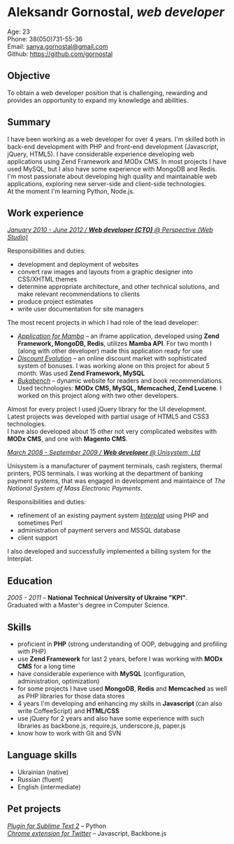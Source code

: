 # Aleksandr Gornostal, _web developer_

Age: 23  
Phone: 38(050)731-55-36  
Email: <sanya.gornostal@gmail.com>  
Github: <https://github.com/gornostal>

## Objective

To obtain a web developer position that is challenging, rewarding and provides an opportunity to expand my knowledge and abilities.

## Summary

I have been working as a web developer for over 4 years.
I'm skilled both in back-end development with PHP and front-end development (Javascript, jQuery, HTML5).
I have considerable experience developing web applications using Zend Framework and MODx CMS.
In most projects I have used MySQL, but I also have some experience with MongoDB and Redis.  
I'm most passionate about developing high quality and maintainable web applications, exploring new server-side and client-side technologies.  
At the moment I'm learning Python, Node.js.


## Work experience

<u>_January 2010 - June 2012 / **Web developer (CTO)** @ [Perspective (Web Studio)](http://perspective.net.ua)_</u>  

Responsibilities and duties:

* development and deployment of websites
* convert raw images and layouts from a graphic designer into CSS/XHTML themes
* determine appropriate architecture, and other technical solutions, and make relevant recommendations to clients
* produce project estimates
* write user documentation for site managers

The most recent projects in which I had role of the lead developer:

* _[Application for Mamba](http://mamba.ru/app_platform/?action=view&app_id=288)_ – an iframe application, developed using
    **Zend Framework, MongoDB, Redis**, utilizes **Mamba API**.
    For two month I (along with other developer) made this application ready for use
* _[Discount Evolution](http://discount-on-lines.com)_ – an online discount market with sophisticated system of bonuses. 
    I was working alone on this project for about 5 month. Was used **Zend Framework, MySQL**
* _[Bukabench](http://bukabench.com)_ – dynamic website for readers and book recommendations.
    Used technologies: **MODx CMS, MySQL, Memcached, Zend Lucene**. I worked on this project along with two other developers.

Almost for every project I used jQuery library for the UI development.  
Latest projects was developed with partial usage of HTML5 and CSS3 technologies.  
I have also developed about 15 other not very complicated websites with **MODx CMS**, and one with **Magento CMS**.

<u>_March 2008 - September 2009 / **Web developer** @ [Unisystem, Ltd](http://unisystem.ua/en.html)_</u>

Unisystem is a manufacturer of payment terminals, cash registers, thermal printers, POS terminals.
I was working at the department of banking payment systems, that was engaged in development and maintaince of _The National System of Mass Electronic Payments_.  

Responsibilities and duties:

* refinement of an existing payment system _[Interplat](http://interplat.ua/)_ using PHP and sometimes Perl
* administration of payment servers and MSSQL database
* client support

I also developed and successfully implemented a billing system for the Interplat.


## Education

_2005 - 2011_ – **National Technical University of Ukraine "KPI"**.  
Graduated with a Master's degree in Computer Science.

## Skills

* proficient in **PHP** (strong understanding of OOP, debugging and profiling with PHP)
* use **Zend Framework** for last 2 years, before I was working with **MODx CMS** for a long time
* have considerable experience with **MySQL** (configuration, administration, optimization)
* for some projects I have used **MongoDB**, **Redis** and **Memcached** as well as PHP libraries for those data stores
* 4 years I'm developing and enhancing my skills in **Javascript** (can also write CoffeeScript) and **HTML/CSS**
* use jQuery for 2 years and also have some experience with such libraries as backbone.js, require.js, underscore.js, paper.js
* know how to work with Git and SVN

## Language skills

* Ukrainian (native)
* Russian (fluent)
* English (intermediate)

## Pet projects

_[Plugin for Sublime Text 2](https://github.com/gornostal/Modific)_ – Python  
_[Chrome extension for Twitter](https://github.com/gornostal/twittext)_ – Javascript, Backbone.js